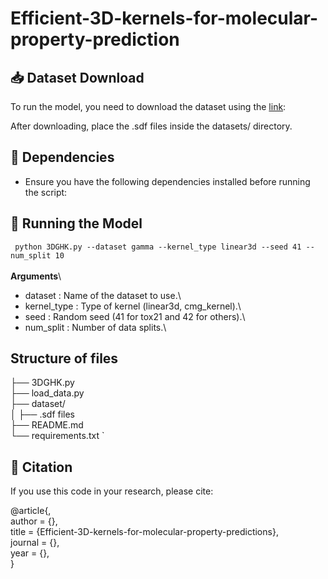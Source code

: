 # Efficient-3D-kernels-for-molecular-property-prediction 

## 📥 Dataset Download 
To run the model, you need to download the dataset using the [link](https://drive.google.com/drive/folders/1F05h8623pwLuN4NF_AMTa1ilzYBzIdaL?usp=sharing):

After downloading, place the .sdf files inside the datasets/ directory.
## 🔧 Dependencies
* Ensure you have the following dependencies installed before running the script:

## 🚀 Running the Model

` python 3DGHK.py --dataset gamma --kernel_type linear3d --seed 41 --num_split 10`\
\
 **Arguments**\
- dataset : Name of the dataset to use.\
- kernel_type : Type of kernel (linear3d, cmg_kernel).\
- seed : Random seed (41 for tox21 and 42 for others).\
- num_split : Number of data splits.\

## Structure of files

├── 3DGHK.py       
├── load_data.py     
├── dataset/ \
│   ├── .sdf files \
├── README.md                    
└── requirements.txt    `  


## 📝 Citation

If you use this code in your research, please cite:  

@article{,\
  author    = {},\
  title     = {Efficient-3D-kernels-for-molecular-property-predictions},\
  journal   = {},\
  year      = {},\
}
